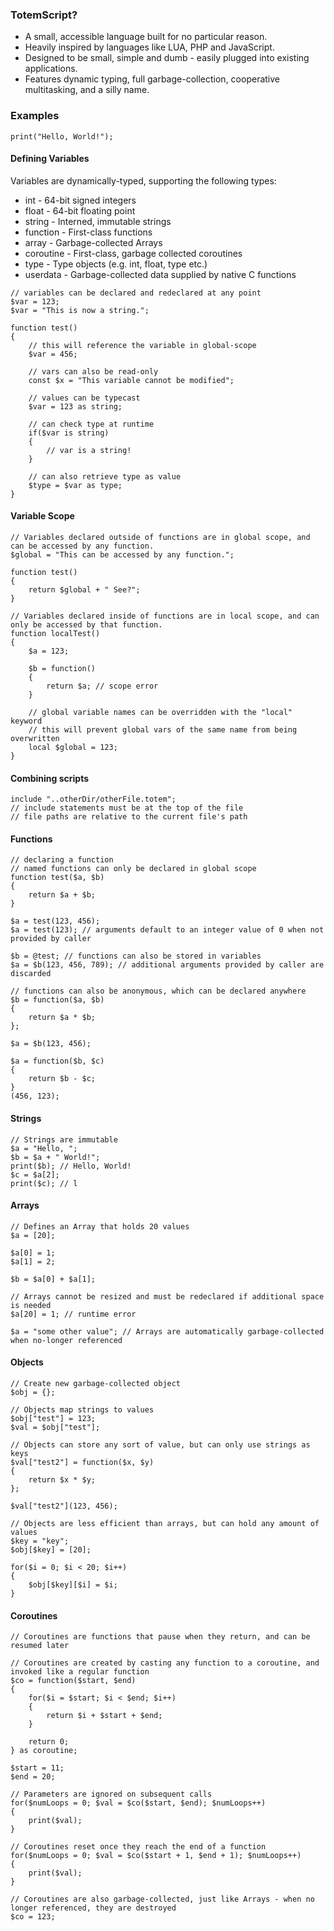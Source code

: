 ### TotemScript?
* A small, accessible language built for no particular reason.
* Heavily inspired by languages like LUA, PHP and JavaScript.
* Designed to be small, simple and dumb - easily plugged into existing applications.
* Features dynamic typing, full garbage-collection, cooperative multitasking, and a silly name.

### Examples
```
print("Hello, World!");
```
#### Defining Variables
Variables are dynamically-typed, supporting the following types:
* int - 64-bit signed integers
* float - 64-bit floating point
* string - Interned, immutable strings
* function - First-class functions
* array - Garbage-collected Arrays
* coroutine - First-class, garbage collected coroutines
* type - Type objects (e.g. int, float, type etc.)
* userdata - Garbage-collected data supplied by native C functions
```
// variables can be declared and redeclared at any point
$var = 123;
$var = "This is now a string.";

function test()
{
    // this will reference the variable in global-scope
    $var = 456;

    // vars can also be read-only
    const $x = "This variable cannot be modified";

    // values can be typecast
    $var = 123 as string;

    // can check type at runtime
    if($var is string)
    {
        // var is a string!
    }

    // can also retrieve type as value
    $type = $var as type;
}
```
#### Variable Scope
```
// Variables declared outside of functions are in global scope, and can be accessed by any function.
$global = "This can be accessed by any function.";

function test()
{
    return $global + " See?";
}

// Variables declared inside of functions are in local scope, and can only be accessed by that function.
function localTest()
{
    $a = 123;

    $b = function()
    {
        return $a; // scope error
    }

    // global variable names can be overridden with the "local" keyword
    // this will prevent global vars of the same name from being overwritten
    local $global = 123;
}

```
#### Combining scripts
```
include "..otherDir/otherFile.totem";
// include statements must be at the top of the file
// file paths are relative to the current file's path
```
#### Functions
```
// declaring a function
// named functions can only be declared in global scope
function test($a, $b)
{
    return $a + $b;
}

$a = test(123, 456); 
$a = test(123); // arguments default to an integer value of 0 when not provided by caller

$b = @test; // functions can also be stored in variables
$a = $b(123, 456, 789); // additional arguments provided by caller are discarded

// functions can also be anonymous, which can be declared anywhere
$b = function($a, $b)
{
    return $a * $b;
};

$a = $b(123, 456);

$a = function($b, $c)
{
    return $b - $c;
}
(456, 123);
```
#### Strings
```
// Strings are immutable
$a = "Hello, ";
$b = $a + " World!";
print($b); // Hello, World!
$c = $a[2];
print($c); // l
```
#### Arrays
```
// Defines an Array that holds 20 values
$a = [20];

$a[0] = 1;
$a[1] = 2;

$b = $a[0] + $a[1];

// Arrays cannot be resized and must be redeclared if additional space is needed
$a[20] = 1; // runtime error

$a = "some other value"; // Arrays are automatically garbage-collected when no-longer referenced
```
#### Objects
```
// Create new garbage-collected object
$obj = {};

// Objects map strings to values
$obj["test"] = 123;
$val = $obj["test"];

// Objects can store any sort of value, but can only use strings as keys
$val["test2"] = function($x, $y)
{
    return $x * $y;
};

$val["test2"](123, 456);

// Objects are less efficient than arrays, but can hold any amount of values 
$key = "key";
$obj[$key] = [20];

for($i = 0; $i < 20; $i++)
{
    $obj[$key][$i] = $i;
}
```
#### Coroutines
```
// Coroutines are functions that pause when they return, and can be resumed later

// Coroutines are created by casting any function to a coroutine, and invoked like a regular function
$co = function($start, $end)
{
    for($i = $start; $i < $end; $i++)
    {
        return $i + $start + $end;
    }

    return 0;
} as coroutine;

$start = 11;
$end = 20;

// Parameters are ignored on subsequent calls
for($numLoops = 0; $val = $co($start, $end); $numLoops++)
{
    print($val);
}

// Coroutines reset once they reach the end of a function
for($numLoops = 0; $val = $co($start + 1, $end + 1); $numLoops++)
{
    print($val);
}

// Coroutines are also garbage-collected, just like Arrays - when no longer referenced, they are destroyed
$co = 123;
```
